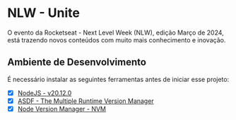 # NLW - Unite

O evento da Rocketseat - Next Level Week (NLW), edição Março de 2024, está trazendo novos conteúdos com muito mais conhecimento e inovação.

## Ambiente de Desenvolvimento

É necessário instalar as seguintes ferramentas antes de iniciar esse projeto:

- [X]  [NodeJS - v20.12.0](https://nodejs.org/en)
- [X]  [ASDF - The Multiple Runtime Version Manager](https://asdf-vm.com/)
- [X]  [Node Version Manager - NVM](https://github.com/nvm-sh/nvm)